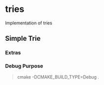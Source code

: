 # tries
Implementation of tries

## Simple Trie


### Extras

### Debug Purpose
  > cmake -DCMAKE_BUILD_TYPE=Debug .
